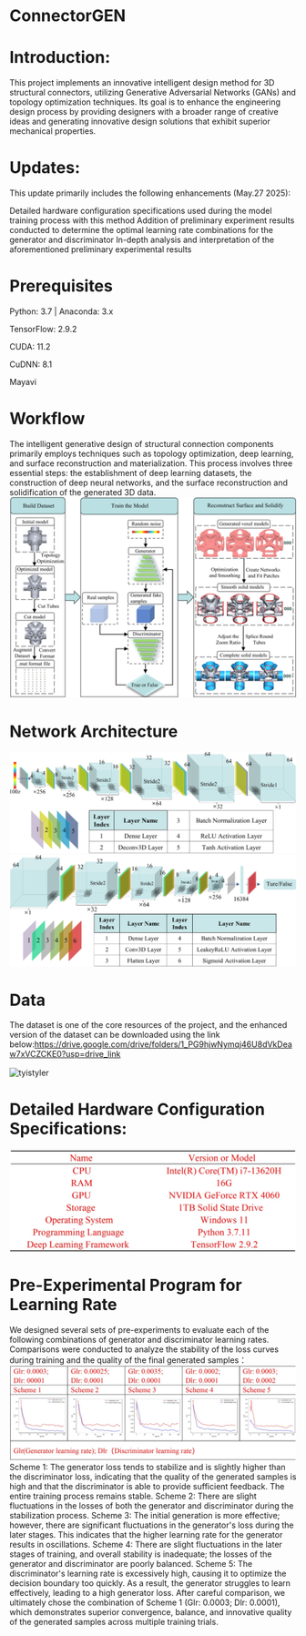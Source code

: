 # ConnectorGEN

# Introduction:
This project implements an innovative intelligent design method for 3D structural connectors, utilizing Generative Adversarial Networks (GANs) and topology optimization techniques. Its goal is to enhance the engineering design process by providing designers with a broader range of creative ideas and generating innovative design solutions that exhibit superior mechanical properties.


# Updates:
This update primarily includes the following enhancements (May.27 2025):

Detailed hardware configuration specifications used during the model training process with this method
Addition of preliminary experiment results conducted to determine the optimal learning rate combinations for the generator and discriminator
In-depth analysis and interpretation of the aforementioned preliminary experimental results



# Prerequisites

Python: 3.7 | Anaconda: 3.x

TensorFlow: 2.9.2

CUDA: 11.2

CuDNN: 8.1

Mayavi

# Workflow

The intelligent generative design of structural connection components primarily employs techniques such as topology optimization, deep learning, and surface reconstruction and materialization. This process involves three essential steps: the establishment of deep learning datasets, the construction of deep neural networks, and the surface reconstruction and solidification of the generated 3D data.
![项目截图](5.jpg)

# Network Architecture
![项目截图](8.jpg)
![项目截图](9.jpg)

# Data

The dataset is one of the core resources of the project, and the enhanced version of the dataset can be downloaded using the link below:https://drive.google.com/drive/folders/1_PG9hjwNymqj46U8dVkDeaw7xVCZCKE0?usp=drive_link


<p><img align="center" src="https://github-readme-streak-stats.herokuapp.com/?user=tyistyler&" alt="tyistyler" /></p>

# Detailed Hardware Configuration Specifications:
![项目截图](HC.jpg)


# Pre-Experimental Program for Learning Rate
We designed several sets of pre-experiments to evaluate each of the following combinations of generator and discriminator learning rates. Comparisons were conducted to analyze the stability of the loss curves during training and the quality of the final generated samples：
![项目截图](LR.jpg)
Scheme 1: The generator loss tends to stabilize and is slightly higher than the discriminator loss, indicating that the quality of the generated samples is high and that the discriminator is able to provide sufficient feedback. The entire training process remains stable.
Scheme 2: There are slight fluctuations in the losses of both the generator and discriminator during the stabilization process.
Scheme 3: The initial generation is more effective; however, there are significant fluctuations in the generator's loss during the later stages. This indicates that the higher learning rate for the generator results in oscillations.
Scheme 4: There are slight fluctuations in the later stages of training, and overall stability is inadequate; the losses of the generator and discriminator are poorly balanced.
Scheme 5: The discriminator's learning rate is excessively high, causing it to optimize the decision boundary too quickly. As a result, the generator struggles to learn effectively, leading to a high generator loss.
After careful comparison, we ultimately chose the combination of Scheme 1 (Glr: 0.0003; Dlr: 0.0001), which demonstrates superior convergence, balance, and innovative quality of the generated samples across multiple training trials.



